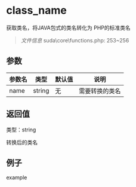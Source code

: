 # class_name

获取类名，将JAVA包式的类名转化为 PHP的标准类名

> *文件信息* suda\core\functions.php: 253~256



## 参数


| 参数名 | 类型 | 默认值 | 说明 |
|--------|-----|-------|-------|
| name |  string | 无 |  需要转换的类名 |



## 返回值

类型：string

 转换后的类名



## 例子

example